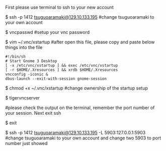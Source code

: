 
First please use terminal to ssh to your new account

$ ssh -p 1412 tsuguoaramaki@129.10.133.195    #change tsuguoaramaki to your own account

$ vncpasswd   #setup your vnc password

$ vim ~/.vnc/xstartup   #after open this file, please copy and paste below things into the file

```
#!/bin/sh
# Start Gnome 3 Desktop 
[ -x /etc/vnc/xstartup ] && exec /etc/vnc/xstartup
[ -r $HOME/.Xresources ] && xrdb $HOME/.Xresources
vncconfig -iconic &
dbus-launch --exit-with-session gnome-session
```

$ chmod +x ~/.vnc/xstartup    #change ownership of the startup setup

$ tigervncserver

#please check the output on the terminal, remember the port number of your session. Next exit ssh

$ exit

$ ssh -p 1412 tsuguoaramaki@129.10.133.195 -L 5903:127.0.0.1:5903   #change tsuguoaramaki to your own account and change two 5903 to port number just showed

